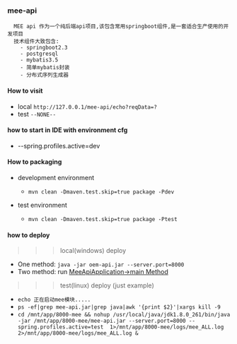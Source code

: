 
### mee-api
```
  MEE api 作为一个纯后端api项目,该包含常用springboot组件,是一套适合生产使用的开发项目
  技术组件大致包含:
    - springboot2.3
    - postgresql
    - mybatis3.5
    - 简单mybatis封装
    - 分布式序列生成器
```

#### How to visit
+ local `http://127.0.0.1/mee-api/echo?reqData=?`
+ test `--NONE--`

#### how to start in IDE with environment cfg
+ --spring.profiles.active=dev

#### How to packaging
+ development environment
    - `mvn clean -Dmaven.test.skip=true package -Pdev`
    
+ test environment
    - `mvn clean -Dmaven.test.skip=true package -Ptest`

#### how to deploy
>>> local(windows) deploy
+ One method: ` java -jar oem-api.jar --server.port=8000 `
+ Two method: run [MeeApiApplication->main Method](#)

>>> test(linux) deploy (just example)
+ `echo 正在启动mee模块.....`
+ `ps -ef|grep mee-api.jar|grep java|awk '{print $2}'|xargs kill -9`
+ `cd /mnt/app/8000-mee && nohup /usr/local/java/jdk1.8.0_261/bin/java -jar /mnt/app/8000-mee/mee-api.jar --server.port=8000 --spring.profiles.active=test  1>/mnt/app/8000-mee/logs/mee_ALL.log 2>/mnt/app/8000-mee/logs/mee_ALL.log &`

